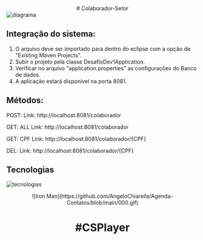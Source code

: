 <div align="center">
# Colaborador-Setor
</div
## API REST em Java e MySQL.
  API REST criado em Java e MySQL que gerencia e disponibiliza um CRUD de colaboradores e de seus respectivos Setores. 
Neste sistema contém, Endpoint para cadastro, edição, exclusão e listagem de colaboradores. 
Cada colaborador contém: Id, nome, cpf, e-mail, telefone, data de nascimento e Setor.
Cada setor contém: Id e Nome.
Com os campos obrigatórios (Nome, CPF e E-mail).

![diagrama](https://user-images.githubusercontent.com/82176039/200175708-73dc7b24-b050-4976-9e1c-ef344dcc815a.jpg)


## Integração do sistema:
1. O arquivo deve ser importado para dentro do eclipse com a opção de "Existing Maven Projects".
2. Subir o projeto pela classe DesafioDev1Application.
3. Verificar no arquivo "application.properties" as configurações do Banco de dados.
4. A aplicação estará disponível na porta 8081.

## Métodos:
POST: 
  Link: http://localhost:8081/colaborador

GET: ALL
  Link: http://localhost:8081/colaborador
  
GET: CPF
  Link: http://localhost:8081/colaborador/{CPF}

DEL: 
  Link: http://localhost:8081/colaborador/{CPF}
  

 ## Tecnologias
![tecnologias](https://user-images.githubusercontent.com/82176039/200175684-d4bec1c6-d41f-4a94-82d8-90b660477c4c.png) 

  <div align="center">
![Iron Man](https://github.com/AngeloChiarella/Agenda-Contatos/blob/main/000.gif)
  <h1>  #CSPlayer</h1
  </div>
